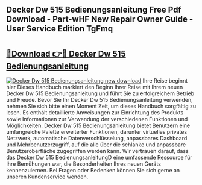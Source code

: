 ## Decker Dw 515 Bedienungsanleitung Free Pdf Download - Part-wHF New Repair Owner Guide - User Service Edition TgFmq

# <h2><a href="http://df4zw8m.blite.top/?on=Decker+Dw+515+Bedienungsanleitung">🔗Download 👉🔴 Decker Dw 515 Bedienungsanleitung</a></h2>

[![Decker Dw 515 Bedienungsanleitung new download](https://i.imgur.com/lujVjoI.png)](http://df4zw8m.blite.top/?on=Decker+Dw+515+Bedienungsanleitung)
Ihre Reise beginnt hier Dieses Handbuch markiert den Beginn Ihrer Reise mit Ihrem neuen Decker Dw 515 Bedienungsanleitung und führt Sie zu erfolgreichem Betrieb und Freude. Bevor Sie Ihr Decker Dw 515 Bedienungsanleitung verwenden, nehmen Sie sich bitte einen Moment Zeit, um dieses Handbuch sorgfältig zu lesen. Es enthält detaillierte Anweisungen zur Einrichtung des Produkts sowie Informationen zur Verwendung der verschiedenen Funktionen und Möglichkeiten. Decker Dw 515 Bedienungsanleitung bietet Benutzern eine umfangreiche Palette erweiterter Funktionen, darunter virtuelles privates Netzwerk, automatische Datenverschlüsselung, anpassbares Dashboard und Mehrbenutzerzugriff, auf die alle über die schlanke und anpassbare Benutzeroberfläche zugegriffen werden kann. Wir vertrauen darauf, dass das Decker Dw 515 BedienungsanleitungD eine umfassende Ressource für Ihre Bemühungen war, die Besonderheiten Ihres neuen Geräts kennenzulernen. Bei Fragen oder Bedenken können Sie sich gerne an unseren Kundenservice wenden.
